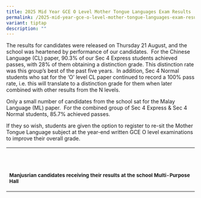 ```yaml
---
title: 2025 Mid Year GCE O Level Mother Tongue Languages Exam Results
permalink: /2025-mid-year-gce-o-level-mother-tongue-languages-exam-results/
variant: tiptap
description: ""
---
```

<p>The results for candidates were released on Thursday 21 August, and the
school was heartened by performance of our candidates.&nbsp; For the Chinese
Language (CL) paper, 90.3% of our Sec 4 Express students achieved passes,
with 28% of them obtaining a distinction grade. This distinction rate was
this group’s best of the past five years.&nbsp; In addition, Sec 4 Normal
students who sat for the ‘O’ level CL paper continued to record a 100%
pass rate, i.e. this will translate to a distinction grade for them when
later combined with other results from the N levels.</p>
<p>Only a small number of candidates from the school sat for the Malay Language
(ML) paper.&nbsp; For the combined group of Sec 4 Express &amp; Sec 4 Normal
students, 85.7% achieved passes.</p>
<p>If they so wish, students are given the option to register to re-sit the
Mother Tongue Language subject at the year-end written GCE O level examinations
to improve their overall grade.</p>
<table style="minWidth: 50px">
<colgroup>
<col>
<col>
</colgroup>
<tbody>
<tr>
<th rowspan="1" colspan="1">
<p></p>
</th>
<th rowspan="1" colspan="1">
<p></p>
</th>
</tr>
<tr>
<td rowspan="1" colspan="1">
<p></p>
</td>
<td rowspan="1" colspan="1">
<p></p>
</td>
</tr>
<tr>
<td rowspan="1" colspan="2">
<p><strong><sup>Manjusrian candidates receiving their results at the school Multi-Purpose Hall</sup></strong>
</p>
</td>
</tr>
</tbody>
</table>
<p></p>
